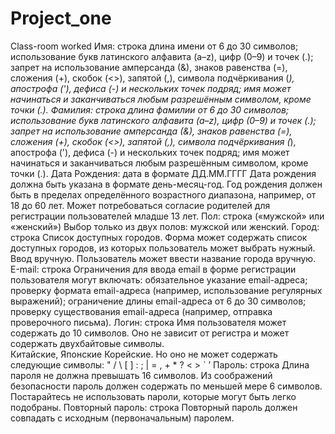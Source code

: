 # Project_one
Class-room worked 
Имя: строка
  длина имени от 6 до 30 символов;
  использование букв латинского алфавита (a–z), цифр (0–9) и точек (.);
  запрет на использование амперсанда (&),
  знаков равенства (=),
  сложения (+),
  скобок (<>),
  запятой (,),
  символа подчёркивания (_),
  апострофа ('),
  дефиса (-)
  и нескольких точек подряд;
  имя может начинаться и заканчиваться любым разрешённым символом, кроме точки (.).
Фамилия: строка
  длина фамилии от 6 до 30 символов;
  использование букв латинского алфавита (a–z), цифр (0–9) и точек (.);
  запрет на использование амперсанда (&), 
  знаков равенства (=), 
  сложения (+), 
  скобок (<>), 
  запятой (,), 
  символа подчёркивания (_), 
  апострофа ('), 
  дефиса (-) 
  и нескольких точек подряд;
  имя может начинаться и заканчиваться любым разрешённым символом, кроме точки (.).
Дата Рождения: дата в формате ДД.ММ.ГГГГ
  Дата рождения должна быть указана в формате день-месяц-год.
  Год рождения должен быть в пределах определённого возрастного диапазона, например, от 18 до 60 лет.
  Может потребоваться согласие родителей для регистрации пользователей младше 13 лет.
Пол: строка («мужской» или «женский»)
  Выбор только из двух полов: мужской или женский.
Город: строка
  Список доступных городов. Форма может содержать список доступных городов, из которых пользователь может выбрать нужный.
  Ввод вручную. Пользователь может ввести название города вручную.
Е-mail: строка
  Ограничения для ввода email в форме регистрации пользователя могут включать:
  обязательное указание email-адреса;
  проверку формата email-адреса (например, использование регулярных выражений);
  ограничение длины email-адреса от 6 до 30 символов;
  проверку существования email-адреса (например, отправка проверочного письма).
Логин: строка
  Имя пользователя может содержать до 10 символов. 
  Оно не зависит от регистра и может содержать двухбайтовые символы.  
  Китайские, 
  Японские 
  Корейские. 
  Но оно не может содержать следующие символы:
  " / \ [ ] : ; | = , + * ? < > ` ’
Пароль: строка
  Длина пароля не должна превышать 16 символов. 
  Из соображений безопасности пароль должен содержать по меньшей мере 6 символов. 
  Постарайтесь не использовать пароли, которые могут быть легко подобраны.
Повторный пароль: строка
  Повторный пароль должен совпадать с исходным (первоначальным) паролем.
